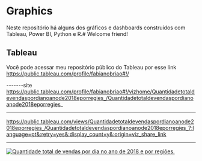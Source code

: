 # Graphics
Neste repositório há alguns dos gráficos e dashboards construídos com Tableau, Power BI, Python e R.# Welcome friend!
## Tableau 
Você pode acessar meu repositório público do Tableau por esse link https://public.tableau.com/profile/fabianobriao#!/

-------site
https://public.tableau.com/profile/fabianobriao#!/vizhome/Quantidadetotaldevendaspordianoanode2018eporregies_/Quantidadetotaldevendaspordianoanode2018eporregies_


----------

https://public.tableau.com/views/Quantidadetotaldevendaspordianoanode2018eporregies_/Quantidadetotaldevendaspordianoanode2018eporregies_?:language=pt&:retry=yes&:display_count=y&:origin=viz_share_link

----
<div class='tableauPlaceholder' id='viz1620009272342' style='position: relative'><noscript><a href=''><img alt='Quantidade  total de vendas por dia no ano de 2018 e por regiões. ' src='https:&#47;&#47;public.tableau.com&#47;static&#47;images&#47;Qu&#47;Quantidadetotaldevendaspordianoanode2018eporregies_&#47;Quantidadetotaldevendaspordianoanode2018eporregies_&#47;1_rss.png' style='border: none' /></a></noscript><object class='tableauViz'  style='display:none;'><param name='host_url' value='https%3A%2F%2Fpublic.tableau.com%2F' /> <param name='embed_code_version' value='3' /> <param name='site_root' value='' /><param name='name' value='Quantidadetotaldevendaspordianoanode2018eporregies_&#47;Quantidadetotaldevendaspordianoanode2018eporregies_' /><param name='tabs' value='no' /><param name='toolbar' value='yes' /><param name='static_image' value='https:&#47;&#47;public.tableau.com&#47;static&#47;images&#47;Qu&#47;Quantidadetotaldevendaspordianoanode2018eporregies_&#47;Quantidadetotaldevendaspordianoanode2018eporregies_&#47;1.png' /> <param name='animate_transition' value='yes' /><param name='display_static_image' value='yes' /><param name='display_spinner' value='yes' /><param name='display_overlay' value='yes' /><param name='display_count' value='yes' /><param name='language' value='pt' /></object></div>                <script type='text/javascript'>                    var divElement = document.getElementById('viz1620009272342');                    var vizElement = divElement.getElementsByTagName('object')[0];                    vizElement.style.width='100%';vizElement.style.height=(divElement.offsetWidth*0.75)+'px';                    var scriptElement = document.createElement('script');                    scriptElement.src = 'https://public.tableau.com/views/Quantidadetotaldevendaspordianoanode2018eporregies_/Quantidadetotaldevendaspordianoanode2018eporregies_?:language=pt&:retry=yes&:display_count=y&:origin=viz_share_link';                    vizElement.parentNode.insertBefore(scriptElement, vizElement);                </script>

<!--a href="https://public.tableau.com/profile/fabiano.dos.santos.bri.o#!/vizhome/Quantidadetotaldevendaspordianoanode2018eporregies_/Quantidadetotaldevendaspo
rdianoanode2018eporregies_" target = "_blank"-->

<!--div class='tableauPlaceholder' id='viz1619990535504' style='position: relative'><noscript><a href=https://public.tableau.com/profile/fabiano.dos.santos.bri.o#!/vizhome/Quantidadetotaldevendaspordianoanode2018eporregies_/Quantidadetotaldevendaspo
rdianoanode2018eporregies_" target = "_blank'><img alt='Quantidade  total de vendas por dia no ano de 2018 e por regiões. ' src='https:&#47;&#47;public.tableau.com&#47;static&#47;images&#47;Qu&#47;Quantidadetotaldevendaspordianoanode2018eporregies_&#47;Quantidadetotaldevendaspordianoanode2018eporregies_&#47;1_rss.png' width="250" style='border: none' /></a></noscript><object class='tableauViz'  style='display:none;'><param name='host_url' value='https%3A%2F%2Fpublic.tableau.com%2F' /> <param name='embed_code_version' value='3' /> <param name='site_root' value='' /><param name='name' value='Quantidadetotaldevendaspordianoanode2018eporregies_&#47;Quantidadetotaldevendaspordianoanode2018eporregies_' /><param name='tabs' value='no' /><param name='toolbar' value='yes' /><param name='static_image' value='https:&#47;&#47;public.tableau.com&#47;static&#47;images&#47;Qu&#47;Quantidadetotaldevendaspordianoanode2018eporregies_&#47;Quantidadetotaldevendaspordianoanode2018eporregies_&#47;1.png' width="250" /> <param name='animate_transition' value='yes' /><param name='display_static_image' value='yes' /><param name='display_spinner' value='yes' /><param name='display_overlay' value='yes' /><param name='display_count' value='yes' /><param name='language' value='pt' /></object></div>              

--------------
site
https://public.tableau.com/profile/fabiano.dos.santos.bri.o#!/vizhome/Quantidadetotaldevendaspordianoanode2018eporregies_/Quantidadetotaldevendaspordianoanode2018eporregies_

